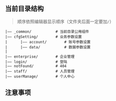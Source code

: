 ## 当前目录结构

> 顺序依照编辑器显示顺序（文件夹后面一定要加`/`）

```
|—— _common/           # 当前目录公用组件
|—— cfgSetting/        # 业务参数设置
|      |—— account/        # 账号参数设置
|      |—— data/           # 数据参数设置
|
|—— enterprise/        # 企业管理
|—— login/             # 登陆
|—— notFound/          # 404
|—— staff/             # 人员管理
|—— userManage/        # 个人中心
```

## 注意事项
